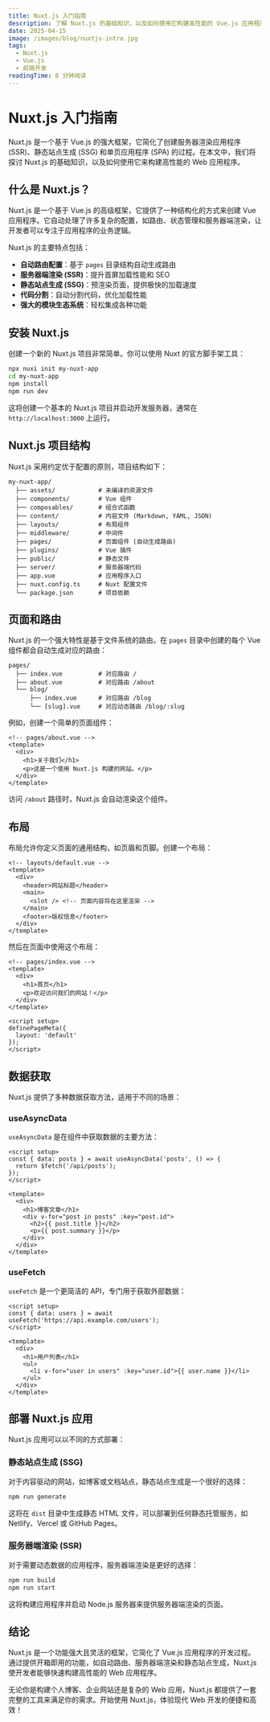 ```yaml
---
title: Nuxt.js 入门指南
description: 了解 Nuxt.js 的基础知识，以及如何使用它构建高性能的 Vue.js 应用程序
date: 2025-04-15
image: /images/blog/nuxtjs-intro.jpg
tags: 
  - Nuxt.js
  - Vue.js
  - 前端开发
readingTime: 8 分钟阅读
---
```


# Nuxt.js 入门指南

Nuxt.js 是一个基于 Vue.js 的强大框架，它简化了创建服务器渲染应用程序 (SSR)、静态站点生成 (SSG) 和单页应用程序 (SPA) 的过程。在本文中，我们将探讨 Nuxt.js 的基础知识，以及如何使用它来构建高性能的 Web 应用程序。

## 什么是 Nuxt.js？

Nuxt.js 是一个基于 Vue.js 的高级框架，它提供了一种结构化的方式来创建 Vue 应用程序。它自动处理了许多复杂的配置，如路由、状态管理和服务器端渲染，让开发者可以专注于应用程序的业务逻辑。

Nuxt.js 的主要特点包括：

- **自动路由配置**：基于 `pages` 目录结构自动生成路由
- **服务器端渲染 (SSR)**：提升首屏加载性能和 SEO
- **静态站点生成 (SSG)**：预渲染页面，提供极快的加载速度
- **代码分割**：自动分割代码，优化加载性能
- **强大的模块生态系统**：轻松集成各种功能

## 安装 Nuxt.js

创建一个新的 Nuxt.js 项目非常简单。你可以使用 Nuxt 的官方脚手架工具：

```bash
npx nuxi init my-nuxt-app
cd my-nuxt-app
npm install
npm run dev
```

这将创建一个基本的 Nuxt.js 项目并启动开发服务器，通常在 `http://localhost:3000` 上运行。

## Nuxt.js 项目结构

Nuxt.js 采用约定优于配置的原则，项目结构如下：

```
my-nuxt-app/
  ├── assets/            # 未编译的资源文件
  ├── components/        # Vue 组件
  ├── composables/       # 组合式函数
  ├── content/           # 内容文件 (Markdown, YAML, JSON)
  ├── layouts/           # 布局组件
  ├── middleware/        # 中间件
  ├── pages/             # 页面组件 (自动生成路由)
  ├── plugins/           # Vue 插件
  ├── public/            # 静态文件
  ├── server/            # 服务器端代码
  ├── app.vue            # 应用程序入口
  ├── nuxt.config.ts     # Nuxt 配置文件
  └── package.json       # 项目依赖
```

## 页面和路由

Nuxt.js 的一个强大特性是基于文件系统的路由。在 `pages` 目录中创建的每个 Vue 组件都会自动生成对应的路由：

```
pages/
  ├── index.vue          # 对应路由 /
  ├── about.vue          # 对应路由 /about
  └── blog/
      ├── index.vue      # 对应路由 /blog
      └── [slug].vue     # 对应动态路由 /blog/:slug
```

例如，创建一个简单的页面组件：

```vue
<!-- pages/about.vue -->
<template>
  <div>
    <h1>关于我们</h1>
    <p>这是一个使用 Nuxt.js 构建的网站。</p>
  </div>
</template>
```

访问 `/about` 路径时，Nuxt.js 会自动渲染这个组件。

## 布局

布局允许你定义页面的通用结构，如页眉和页脚。创建一个布局：

```vue
<!-- layouts/default.vue -->
<template>
  <div>
    <header>网站标题</header>
    <main>
      <slot /> <!-- 页面内容将在这里渲染 -->
    </main>
    <footer>版权信息</footer>
  </div>
</template>
```

然后在页面中使用这个布局：

```vue
<!-- pages/index.vue -->
<template>
  <div>
    <h1>首页</h1>
    <p>欢迎访问我们的网站！</p>
  </div>
</template>

<script setup>
definePageMeta({
  layout: 'default'
});
</script>
```

## 数据获取

Nuxt.js 提供了多种数据获取方法，适用于不同的场景：

### useAsyncData

`useAsyncData` 是在组件中获取数据的主要方法：

```vue
<script setup>
const { data: posts } = await useAsyncData('posts', () => {
  return $fetch('/api/posts');
});
</script>

<template>
  <div>
    <h1>博客文章</h1>
    <div v-for="post in posts" :key="post.id">
      <h2>{{ post.title }}</h2>
      <p>{{ post.summary }}</p>
    </div>
  </div>
</template>
```

### useFetch

`useFetch` 是一个更简洁的 API，专门用于获取外部数据：

```vue
<script setup>
const { data: users } = await useFetch('https://api.example.com/users');
</script>

<template>
  <div>
    <h1>用户列表</h1>
    <ul>
      <li v-for="user in users" :key="user.id">{{ user.name }}</li>
    </ul>
  </div>
</template>
```

## 部署 Nuxt.js 应用

Nuxt.js 应用可以以不同的方式部署：

### 静态站点生成 (SSG)

对于内容驱动的网站，如博客或文档站点，静态站点生成是一个很好的选择：

```bash
npm run generate
```

这将在 `dist` 目录中生成静态 HTML 文件，可以部署到任何静态托管服务，如 Netlify、Vercel 或 GitHub Pages。

### 服务器端渲染 (SSR)

对于需要动态数据的应用程序，服务器端渲染是更好的选择：

```bash
npm run build
npm run start
```

这将构建应用程序并启动 Node.js 服务器来提供服务器端渲染的页面。

## 结论

Nuxt.js 是一个功能强大且灵活的框架，它简化了 Vue.js 应用程序的开发过程。通过提供开箱即用的功能，如自动路由、服务器端渲染和静态站点生成，Nuxt.js 使开发者能够快速构建高性能的 Web 应用程序。

无论你是构建个人博客、企业网站还是复杂的 Web 应用，Nuxt.js 都提供了一套完整的工具来满足你的需求。开始使用 Nuxt.js，体验现代 Web 开发的便捷和高效！
